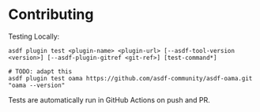 # Contributing

Testing Locally:

```shell
asdf plugin test <plugin-name> <plugin-url> [--asdf-tool-version <version>] [--asdf-plugin-gitref <git-ref>] [test-command*]

# TODO: adapt this
asdf plugin test oama https://github.com/asdf-community/asdf-oama.git "oama --version"
```

Tests are automatically run in GitHub Actions on push and PR.
